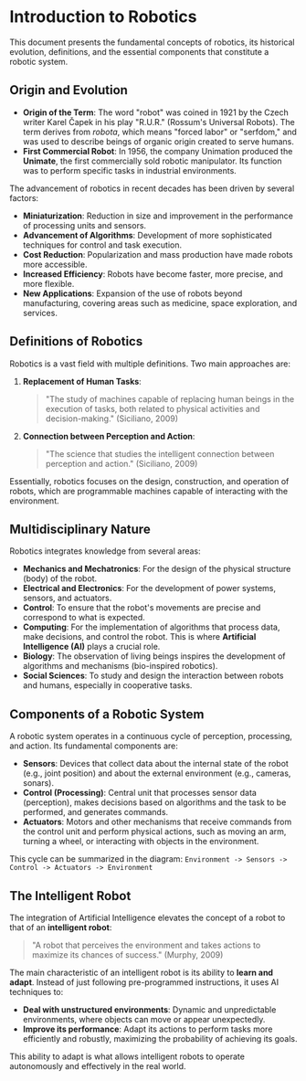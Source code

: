 # Introduction to Robotics

This document presents the fundamental concepts of robotics, its historical evolution, definitions, and the essential components that constitute a robotic system.

## Origin and Evolution

-   **Origin of the Term**: The word "robot" was coined in 1921 by the Czech writer Karel Čapek in his play "R.U.R." (Rossum's Universal Robots). The term derives from *robota*, which means "forced labor" or "serfdom," and was used to describe beings of organic origin created to serve humans.
-   **First Commercial Robot**: In 1956, the company Unimation produced the **Unimate**, the first commercially sold robotic manipulator. Its function was to perform specific tasks in industrial environments.

The advancement of robotics in recent decades has been driven by several factors:
-   **Miniaturization**: Reduction in size and improvement in the performance of processing units and sensors.
-   **Advancement of Algorithms**: Development of more sophisticated techniques for control and task execution.
-   **Cost Reduction**: Popularization and mass production have made robots more accessible.
-   **Increased Efficiency**: Robots have become faster, more precise, and more flexible.
-   **New Applications**: Expansion of the use of robots beyond manufacturing, covering areas such as medicine, space exploration, and services.

## Definitions of Robotics

Robotics is a vast field with multiple definitions. Two main approaches are:

1.  **Replacement of Human Tasks**:
    > "The study of machines capable of replacing human beings in the execution of tasks, both related to physical activities and decision-making." (Siciliano, 2009)

2.  **Connection between Perception and Action**:
    > "The science that studies the intelligent connection between perception and action." (Siciliano, 2009)

Essentially, robotics focuses on the design, construction, and operation of robots, which are programmable machines capable of interacting with the environment.

## Multidisciplinary Nature

Robotics integrates knowledge from several areas:
-   **Mechanics and Mechatronics**: For the design of the physical structure (body) of the robot.
-   **Electrical and Electronics**: For the development of power systems, sensors, and actuators.
-   **Control**: To ensure that the robot's movements are precise and correspond to what is expected.
-   **Computing**: For the implementation of algorithms that process data, make decisions, and control the robot. This is where **Artificial Intelligence (AI)** plays a crucial role.
-   **Biology**: The observation of living beings inspires the development of algorithms and mechanisms (bio-inspired robotics).
-   **Social Sciences**: To study and design the interaction between robots and humans, especially in cooperative tasks.

## Components of a Robotic System

A robotic system operates in a continuous cycle of perception, processing, and action. Its fundamental components are:

-   **Sensors**: Devices that collect data about the internal state of the robot (e.g., joint position) and about the external environment (e.g., cameras, sonars).
-   **Control (Processing)**: Central unit that processes sensor data (perception), makes decisions based on algorithms and the task to be performed, and generates commands.
-   **Actuators**: Motors and other mechanisms that receive commands from the control unit and perform physical actions, such as moving an arm, turning a wheel, or interacting with objects in the environment.

This cycle can be summarized in the diagram:
`Environment -> Sensors -> Control -> Actuators -> Environment`

## The Intelligent Robot

The integration of Artificial Intelligence elevates the concept of a robot to that of an **intelligent robot**:

> "A robot that perceives the environment and takes actions to maximize its chances of success." (Murphy, 2009)

The main characteristic of an intelligent robot is its ability to **learn and adapt**. Instead of just following pre-programmed instructions, it uses AI techniques to:
-   **Deal with unstructured environments**: Dynamic and unpredictable environments, where objects can move or appear unexpectedly.
-   **Improve its performance**: Adapt its actions to perform tasks more efficiently and robustly, maximizing the probability of achieving its goals.

This ability to adapt is what allows intelligent robots to operate autonomously and effectively in the real world.
